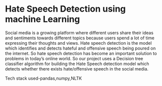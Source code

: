 # Hate Speech Detection using machine Learning
Social media is a growing platform where different users share their ideas and sentiments towards different topics because users spend a lot of time expressing their thoughts and views.
Hate speech detection is the model which identifies and detects hateful and offensive speech being poured on the internet. So hate speech detection has become an important solution to problems in today’s online world.
So our project uses a Decision tree classifier algorithm for building the Hate Speech detection model which detects whether there exists hate/offensive speech in the social media.

Tech stack used-pandas,numpy,NLTK
